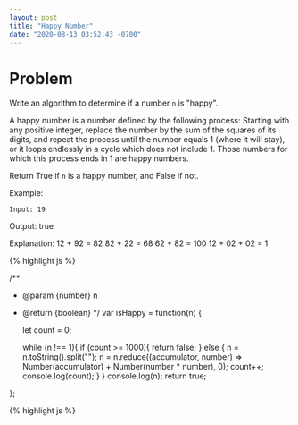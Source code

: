 ```yaml
---
layout: post
title: "Happy Number"
date: "2020-08-13 03:52:43 -0700"
---
```


# Problem

Write an algorithm to determine if a number `n` is "happy".

A happy number is a number defined by the following process: Starting with any positive integer, replace the number by the sum of the squares of its digits, and repeat the process until the number equals 1 (where it will stay), or it loops endlessly in a cycle which does not include 1. Those numbers for which this process ends in 1 are happy numbers.

Return True if `n` is a happy number, and False if not.

Example:

`Input: 19`

Output: true

Explanation:
12 + 92 = 82
82 + 22 = 68
62 + 82 = 100
12 + 02 + 02 = 1


{% highlight js %}

/**
 * @param {number} n
 * @return {boolean}
 */
var isHappy = function(n) {

    let count = 0;

    while (n !== 1){
        if (count >= 1000){
            return false;
        } else {
            n = n.toString().split("");
            n = n.reduce((accumulator, number) => Number(accumulator) + Number(number * number), 0);
            count++;
            console.log(count);
        }
    }
    console.log(n);
    return true;

};

{% highlight js %}
